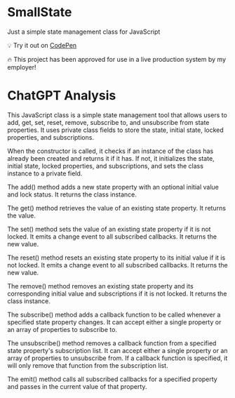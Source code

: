 # SmallState
Just a simple state management class for JavaScript

💡 Try it out on [CodePen](https://codepen.io/edlinkiii/pen/zYjPqRr)

🔥 This project has been approved for use in a live production system by my employer!


# ChatGPT Analysis

This JavaScript class is a simple state management tool that allows users to add, get, set, reset, remove, subscribe to, and unsubscribe from state properties. It uses private class fields to store the state, initial state, locked properties, and subscriptions.

When the constructor is called, it checks if an instance of the class has already been created and returns it if it has. If not, it initializes the state, initial state, locked properties, and subscriptions, and sets the class instance to a private field.

The add() method adds a new state property with an optional initial value and lock status. It returns the class instance.

The get() method retrieves the value of an existing state property. It returns the value.

The set() method sets the value of an existing state property if it is not locked. It emits a change event to all subscribed callbacks. It returns the new value.

The reset() method resets an existing state property to its initial value if it is not locked. It emits a change event to all subscribed callbacks. It returns the new value.

The remove() method removes an existing state property and its corresponding initial value and subscriptions if it is not locked. It returns the class instance.

The subscribe() method adds a callback function to be called whenever a specified state property changes. It can accept either a single property or an array of properties to subscribe to.

The unsubscribe() method removes a callback function from a specified state property's subscription list. It can accept either a single property or an array of properties to unsubscribe from. If a callback function is specified, it will only remove that function from the subscription list.

The emit() method calls all subscribed callbacks for a specified property and passes in the current value of that property.
